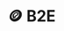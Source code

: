 # 🪙 B2E

<figure><img src="../../.gitbook/assets/Sin título-2024-05-11-1903 (3).png" alt=""><figcaption></figcaption></figure>
